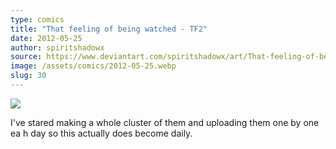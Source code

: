 ```yaml
---
type: comics
title: "That feeling of being watched - TF2"
date: 2012-05-25
author: spiritshadowx
source: https://www.deviantart.com/spiritshadowx/art/That-feeling-of-being-watched-TF2-304216968
image: /assets/comics/2012-05-25.webp
slug: 30
---
```


![](/assets/comics/2012-05-25.webp)

I've stared making a whole cluster of them and uploading them one by one ea h day so this actually does become daily.

